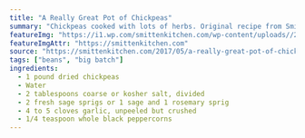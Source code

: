 ```yaml
---
title: "A Really Great Pot of Chickpeas"
summary: "Chickpeas cooked with lots of herbs. Original recipe from Smitten Kitchen."
featureImg: "https://i1.wp.com/smittenkitchen.com/wp-content/uploads//2017/05/a-really-great-pot-of-chickpeas.jpg"
featureImgAttr: "https://smittenkitchen.com"
source: "https://smittenkitchen.com/2017/05/a-really-great-pot-of-chickpeas/"
tags: ["beans", "big batch"]
ingredients:
  - 1 pound dried chickpeas
  - Water
  - 2 tablespoons coarse or kosher salt, divided
  - 2 fresh sage sprigs or 1 sage and 1 rosemary sprig
  - 4 to 5 cloves garlic, unpeeled but crushed
  - 1/4 teaspoon whole black peppercorns
---
```

